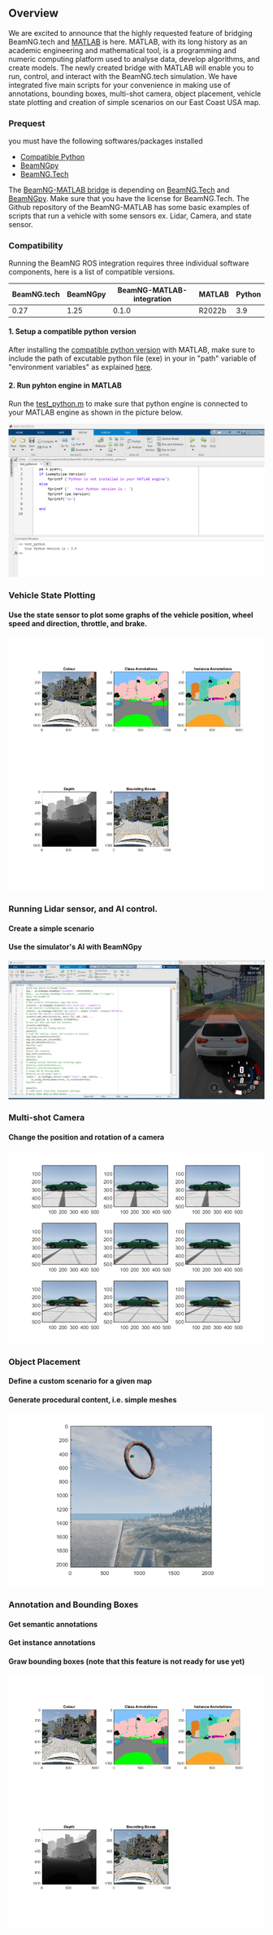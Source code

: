 
## Overview 
We are excited to announce that the highly requested feature of bridging BeamNG.tech and [MATLAB](https://www.mathworks.com/products/matlab.html) is here. MATLAB, with its long history as an academic engineering and mathematical tool, is a programming and numeric computing platform used to analyse data, develop algorithms, and create models. The newly created bridge with MATLAB will enable you to run, control, and interact with the BeamNG.tech simulation. We have integrated five main scripts for your convenience in making use of annotations, bounding boxes, multi-shot camera, object placement, vehicle state plotting and creation of simple scenarios on our East Coast USA map.

### Prequest 
you must have the following softwares/packages installed 
* [Compatible Python](https://www.mathworks.com/support/requirements/python-compatibility.html) 
* [BeamNGpy](https://pypi.org/project/beamngpy/)
* [BeamNG.Tech](https://documentation.beamng.com/beamng_tech/)


The [BeamNG-MATLAB bridge](https://github.com/BeamNG/BeamNG-MATLAB-integration) is depending on [BeamNG.Tech](https://documentation.beamng.com/beamng_tech/) and [BeamNGpy](https://documentation.beamng.com/beamng_tech/beamngpy/). Make sure that you have the license for BeamNG.Tech. The Github repository of the BeamNG-MATLAB has some basic examples of scripts that run a vehicle with some sensors ex. Lidar, Camera, and state sensor. 

### Compatibility  

Running the BeamNG ROS integration requires three individual software components, here is a list of compatible versions.

| BeamNG.tech | BeamNGpy | BeamNG-MATLAB-integration | MATLAB | Python  |
|-------------|----------|---------------------------|--------|---------|
| 0.27        | 1.25     | 0.1.0                     | R2022b | 3.9     | 

 #### 1. Setup a compatible python version   
After installing the [compatible python version](https://www.mathworks.com/support/requirements/python-compatibility.html) with MATLAB, make sure to include the path of excutable python file (exe) in your in "path" variable of "environment variables" as explained [here](https://docs.oracle.com/en/database/oracle/machine-learning/oml4r/1.5.1/oread/creating-and-modifying-environment-variables-on-windows.html#GUID-DD6F9982-60D5-48F6-8270-A27EC53807D0).  

#### 2. Run pyhton engine in MATLAB 
Run the [test_python.m](https://github.com/BeamNG/BeamNG-MATLAB-integration/blob/main/test_python.m) to make sure that python engine is connected to your MATLAB engine as shown in the picture below. 


![Testing python in MATLAB](https://raw.githubusercontent.com/BeamNG/BeamNG-MATLAB-integration/main/media/test_python.png)




### Vehicle State Plotting
#### Use the state sensor to plot some graphs of the vehicle position, wheel speed and direction, throttle, and brake. 
![Vehicle state ploting](https://raw.githubusercontent.com/BeamNG/BeamNG-MATLAB-integration/main/media/annotation_bounding_boxes.png)


### Running Lidar sensor, and AI control. 
#### Create a simple scenario
#### Use the simulator's AI with BeamNGpy
![Lidar sensor and AI control mode](https://raw.githubusercontent.com/BeamNG/BeamNG-MATLAB-integration/main/media/lidar_tour.png)

### Multi-shot Camera    
#### Change the position and rotation of a camera
![Multi-shot Camera](https://raw.githubusercontent.com/BeamNG/BeamNG-MATLAB-integration/main/media/multi_shots_1.png)

### Object Placement    
#### Define a custom scenario for a given map
#### Generate procedural content, i.e. simple meshes
![Object Placement](https://raw.githubusercontent.com/BeamNG/BeamNG-MATLAB-integration/main/media/object_placment_0.png)



### Annotation and Bounding Boxes
#### Get semantic annotations
#### Get instance annotations
#### Graw bounding boxes (note that this feature is not ready for use yet)
![Annotation and Bounding Boxes](https://raw.githubusercontent.com/BeamNG/BeamNG-MATLAB-integration/main/media/annotation_bounding_boxes.png)
